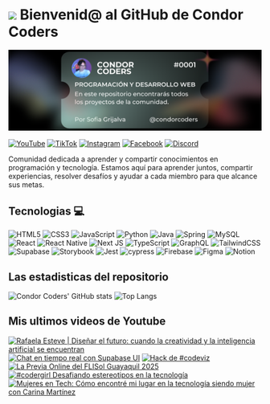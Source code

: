 # <img src="https://media.giphy.com/media/lGhBlBMIN2XsEteTN3/giphy.gif" width="100"/> Bienvenid@ al GitHub de Condor Coders

![Banner de Condor Coders](banner-github-condor-coders.png)

[![YouTube](https://img.shields.io/badge/YouTube-%23FF0000.svg?style=for-the-badge&logo=YouTube&logoColor=white)](https://www.youtube.com/@condorcoders)
[![TikTok](https://img.shields.io/badge/TikTok-%23000000.svg?style=for-the-badge&logo=TikTok&logoColor=white)](https://www.tiktok.com/@condorcoders)
[![Instagram](https://img.shields.io/badge/Instagram-%23E4405F.svg?style=for-the-badge&logo=Instagram&logoColor=white)](https://www.instagram.com/condorcoders/)
[![Facebook](https://img.shields.io/badge/Facebook-%231877F2.svg?style=for-the-badge&logo=Facebook&logoColor=white)](https://www.facebook.com/condorcoders/)
[![Discord](https://img.shields.io/badge/Discord-%235865F2.svg?style=for-the-badge&logo=discord&logoColor=white)](https://discord.gg/ah7zYsBU)

Comunidad dedicada a aprender y compartir conocimientos en programación y tecnología. Estamos aquí para aprender juntos, compartir experiencias, resolver desafíos y ayudar a cada miembro para que alcance sus metas.

## Tecnologias 💻
![HTML5](https://img.shields.io/badge/html5-%23E34F26.svg?style=for-the-badge&logo=html5&logoColor=white)
![CSS3](https://img.shields.io/badge/css3-%231572B6.svg?style=for-the-badge&logo=css3&logoColor=white)
![JavaScript](https://img.shields.io/badge/javascript-%23323330.svg?style=for-the-badge&logo=javascript&logoColor=%23F7DF1E)
![Python](https://img.shields.io/badge/python-3670A0?style=for-the-badge&logo=python&logoColor=ffdd54)
![Java](https://img.shields.io/badge/java-%23ED8B00.svg?style=for-the-badge&logo=openjdk&logoColor=white)
![Spring](https://img.shields.io/badge/spring-%236DB33F.svg?style=for-the-badge&logo=spring&logoColor=white)
![MySQL](https://img.shields.io/badge/mysql-%2300f.svg?style=for-the-badge&logo=mysql&logoColor=white)
<br/>
![React](https://img.shields.io/badge/react-%2320232a.svg?style=for-the-badge&logo=react&logoColor=%2361DAFB)
![React Native](https://img.shields.io/badge/react_native-%2320232a.svg?style=for-the-badge&logo=react&logoColor=%2361DAFB)
![Next JS](https://img.shields.io/badge/Next-black?style=for-the-badge&logo=next.js&logoColor=white)
![TypeScript](https://img.shields.io/badge/typescript-%23007ACC.svg?style=for-the-badge&logo=typescript&logoColor=white)
![GraphQL](https://img.shields.io/badge/-GraphQL-E10098?style=for-the-badge&logo=graphql&logoColor=white)
![TailwindCSS](https://img.shields.io/badge/tailwindcss-%2338B2AC.svg?style=for-the-badge&logo=tailwind-css&logoColor=white)
<br/>
![Supabase](https://img.shields.io/badge/Supabase-3ECF8E?style=for-the-badge&logo=supabase&logoColor=white)
![Storybook](https://img.shields.io/badge/-Storybook-FF4785?style=for-the-badge&logo=storybook&logoColor=white)
![Jest](https://img.shields.io/badge/-jest-%23C21325?style=for-the-badge&logo=jest&logoColor=white)
![cypress](https://img.shields.io/badge/-cypress-%23E5E5E5?style=for-the-badge&logo=cypress&logoColor=058a5e)
![Firebase](https://img.shields.io/badge/Firebase-039BE5?style=for-the-badge&logo=Firebase&logoColor=white)
![Figma](https://img.shields.io/badge/figma-%23F24E1E.svg?style=for-the-badge&logo=figma&logoColor=white)
![Notion](https://img.shields.io/badge/Notion-%23000000.svg?style=for-the-badge&logo=notion&logoColor=white)

## Las estadisticas del repositorio
![Condor Coders' GitHub stats](https://github-readme-stats.vercel.app/api?username=condorcoders&show_icons=true&theme=dark) ![Top Langs](https://github-readme-stats.vercel.app/api/top-langs/?username=condorcoders&layout=compact&theme=dark)

## Mis ultimos videos de Youtube
<!-- BEGIN YOUTUBE-CARDS -->
[![Rafaela Esteve | Diseñar el futuro: cuando la creatividad y la inteligencia artificial se encuentran](https://ytcards.demolab.com/?id=BqXKl5vA55M&title=Rafaela+Esteve+%7C+Dise%C3%B1ar+el+futuro%3A+cuando+la+creatividad+y+la+inteligencia+artificial+se+encuentran&lang=en&timestamp=1748781849&background_color=%230d1117&title_color=%23ffffff&stats_color=%23dedede&max_title_lines=1&width=250&border_radius=5 "Rafaela Esteve | Diseñar el futuro: cuando la creatividad y la inteligencia artificial se encuentran")](https://www.youtube.com/watch?v=BqXKl5vA55M)
[![Chat en tiempo real con Supabase UI](https://ytcards.demolab.com/?id=CIseskgH6tY&title=Chat+en+tiempo+real+con+Supabase+UI&lang=en&timestamp=1748469874&background_color=%230d1117&title_color=%23ffffff&stats_color=%23dedede&max_title_lines=1&width=250&border_radius=5 "Chat en tiempo real con Supabase UI")](https://www.youtube.com/watch?v=CIseskgH6tY)
[![Hack de #codeviz](https://ytcards.demolab.com/?id=4sxPu6RjlK8&title=Hack+de+%23codeviz&lang=en&timestamp=1747845200&background_color=%230d1117&title_color=%23ffffff&stats_color=%23dedede&max_title_lines=1&width=250&border_radius=5 "Hack de #codeviz")](https://www.youtube.com/watch?v=4sxPu6RjlK8)
[![La Previa Online del FLISol Guayaquil 2025](https://ytcards.demolab.com/?id=4Uh-8GFokwc&title=La+Previa+Online+del+FLISol+Guayaquil+2025&lang=en&timestamp=1747523659&background_color=%230d1117&title_color=%23ffffff&stats_color=%23dedede&max_title_lines=1&width=250&border_radius=5 "La Previa Online del FLISol Guayaquil 2025")](https://www.youtube.com/watch?v=4Uh-8GFokwc)
[![#codergirl Desafiando estereotipos en la tecnología](https://ytcards.demolab.com/?id=TuCIkyh7gJ8&title=%23codergirl+Desafiando+estereotipos+en+la+tecnolog%C3%ADa&lang=en&timestamp=1747181882&background_color=%230d1117&title_color=%23ffffff&stats_color=%23dedede&max_title_lines=1&width=250&border_radius=5 "#codergirl Desafiando estereotipos en la tecnología")](https://www.youtube.com/watch?v=TuCIkyh7gJ8)
[![Mujeres en Tech: Cómo encontré mi lugar en la tecnología siendo mujer con Carina Martínez](https://ytcards.demolab.com/?id=Sf3d5-r_u04&title=Mujeres+en+Tech%3A+C%C3%B3mo+encontr%C3%A9+mi+lugar+en+la+tecnolog%C3%ADa+siendo+mujer+con+Carina+Mart%C3%ADnez&lang=en&timestamp=1746965273&background_color=%230d1117&title_color=%23ffffff&stats_color=%23dedede&max_title_lines=1&width=250&border_radius=5 "Mujeres en Tech: Cómo encontré mi lugar en la tecnología siendo mujer con Carina Martínez")](https://www.youtube.com/watch?v=Sf3d5-r_u04)
<!-- END YOUTUBE-CARDS -->

